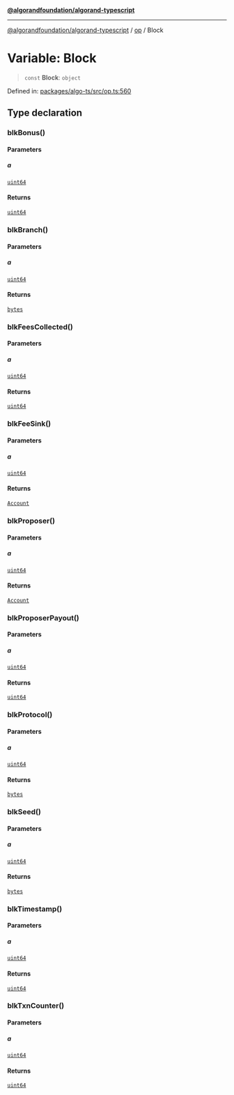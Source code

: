 [**@algorandfoundation/algorand-typescript**](../../../README.md)

***

[@algorandfoundation/algorand-typescript](../../../README.md) / [op](../README.md) / Block

# Variable: Block

> `const` **Block**: `object`

Defined in: [packages/algo-ts/src/op.ts:560](https://github.com/algorandfoundation/puya-ts/blob/89ee9cf9a58d93e3ffbb727cfadf537835799a71/packages/algo-ts/src/op.ts#L560)

## Type declaration

### blkBonus()

#### Parameters

##### a

[`uint64`](../../../type-aliases/uint64.md)

#### Returns

[`uint64`](../../../type-aliases/uint64.md)

### blkBranch()

#### Parameters

##### a

[`uint64`](../../../type-aliases/uint64.md)

#### Returns

[`bytes`](../../../type-aliases/bytes.md)

### blkFeesCollected()

#### Parameters

##### a

[`uint64`](../../../type-aliases/uint64.md)

#### Returns

[`uint64`](../../../type-aliases/uint64.md)

### blkFeeSink()

#### Parameters

##### a

[`uint64`](../../../type-aliases/uint64.md)

#### Returns

[`Account`](../../../type-aliases/Account.md)

### blkProposer()

#### Parameters

##### a

[`uint64`](../../../type-aliases/uint64.md)

#### Returns

[`Account`](../../../type-aliases/Account.md)

### blkProposerPayout()

#### Parameters

##### a

[`uint64`](../../../type-aliases/uint64.md)

#### Returns

[`uint64`](../../../type-aliases/uint64.md)

### blkProtocol()

#### Parameters

##### a

[`uint64`](../../../type-aliases/uint64.md)

#### Returns

[`bytes`](../../../type-aliases/bytes.md)

### blkSeed()

#### Parameters

##### a

[`uint64`](../../../type-aliases/uint64.md)

#### Returns

[`bytes`](../../../type-aliases/bytes.md)

### blkTimestamp()

#### Parameters

##### a

[`uint64`](../../../type-aliases/uint64.md)

#### Returns

[`uint64`](../../../type-aliases/uint64.md)

### blkTxnCounter()

#### Parameters

##### a

[`uint64`](../../../type-aliases/uint64.md)

#### Returns

[`uint64`](../../../type-aliases/uint64.md)
